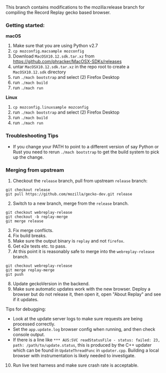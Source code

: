 This branch contains modifications to the mozilla:release branch for compiling
the Record Replay gecko based browser.

### Getting started:

**macOS**

1. Make sure that you are using Python v2.7
2. `cp mozconfig.macsample mozconfig`
3. Download `MacOSX10.12.sdk.tar.xz` from https://github.com/phracker/MacOSX-SDKs/releases
4. untar `MacOSX10.12.sdk.tar.xz` in the repo root to create a `MacOSX10.12.sdk` directory
5. run `./mach bootstrap` and select (2) Firefox Desktop
6. run `./mach build`
7. run `./mach run`

**Linux**

1. `cp mozconfig.linuxsample mozconfig`
2. run `./mach bootstrap` and select (2) Firefox Desktop
3. run `./mach build`
4. run `./mach run`

### Troubleshooting Tips

* If you change your PATH to point to a different version of say Python or Rust you need to rerun `./mach bootstrap` to get the build system to pick up the change.

### Merging from upstream

1. Checkout the `release` branch, pull from upstream `release` branch:

```
git checkout release
git pull https://github.com/mozilla/gecko-dev.git release
```

2. Switch to a new branch, merge from the `release` branch.

```
git checkout webreplay-release
git checkout -b replay-merge
git merge release
```

3. Fix merge conflicts.
4. Fix build breaks.
5. Make sure the output binary is `replay` and not `firefox`.
6. Get e2e tests etc. to pass.
7. At this point it is reasonably safe to merge into the `webreplay-release` branch.

```
git checkout webreplay-release
git merge replay-merge
git push
```

8. Update geckoVersion in the backend.
9. Make sure automatic updates work with the new browser. Deploy a browser but do not release it, then open it, open "About Replay" and see if it updates.

Tips for debugging:

* Look at the update server logs to make sure requests are being processed correctly.
* Set the `app.update.log` browser config when running, and then check console output.
* If there is a line like `*** AUS:SVC readStatusFile - status: failed: 23, path: /path/to/update.status`, this is produced by the C++ updater which can be found in `UpdateThreadFunc` in `updater.cpp`. Building a local browser with instrumentation is likely needed to investigate.

10. Run live test harness and make sure crash rate is acceptable.
